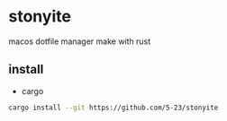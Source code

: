 # stonyite
macos dotfile manager make with rust


## install

- cargo
```bash
cargo install --git https://github.com/5-23/stonyite
```